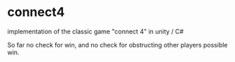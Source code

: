 # connect4
implementation of the classic game "connect 4" in unity / C#

So far no check for win, and no check for obstructing other players possible win.
